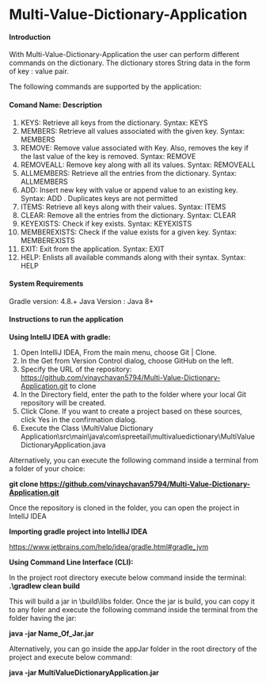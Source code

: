 # Multi-Value-Dictionary-Application

#### Introduction

With Multi-Value-Dictionary-Application the user can perform different commands on the dictionary. The dictionary stores String data in the form of key : value pair.  

The following commands are supported by the application:

#### Comand Name: Description
1. KEYS: Retrieve all keys from the dictionary. Syntax: KEYS
2. MEMBERS: Retrieve all values associated with the given key. Syntax: MEMBERS <key>
3. REMOVE: Remove value associated with Key. Also, removes the key if the last value of the key is removed. Syntax: REMOVE <key> <value>
4. REMOVEALL: Remove key along with all its values. Syntax: REMOVEALL <key>
5. ALLMEMBERS: Retrieve all the entries from the dictionary. Syntax: ALLMEMBERS
6. ADD: Insert new key with value or append value to an existing key. Syntax: ADD <key> <value>. Duplicates keys are not permitted
7. ITEMS: Retrieve all keys along with their values. Syntax: ITEMS
8. CLEAR: Remove all the entries from the dictionary. Syntax: CLEAR
9. KEYEXISTS: Check if key exists. Syntax: KEYEXISTS <key>
10. MEMBEREXISTS: Check if the value exists for a given key. Syntax: MEMBEREXISTS <key> <value>
11. EXIT: Exit from the application. Syntax: EXIT
12. HELP: Enlists all available commands along with their syntax. Syntax: HELP

#### System Requirements

Gradle version: 4.8.+
Java Version : Java 8+


#### Instructions to run the application

**Using IntellJ IDEA with gradle:**
1. Open IntelliJ IDEA, From the main menu, choose Git | Clone. 
2. In the Get from Version Control dialog, choose GitHub on the left.
3. Specify the URL of the repository: https://github.com/vinaychavan5794/Multi-Value-Dictionary-Application.git to clone
4. In the Directory field, enter the path to the folder where your local Git repository will be created.
5. Click Clone. If you want to create a project based on these sources, click Yes in the confirmation dialog.
6.  Execute the Class \MultiValue Dictionary Application\src\main\java\com\spreetail\multivaluedictionary\MultiValueDictionaryApplication.java

  Alternatively, you can execute the following command inside a terminal from a folder of your choice:
  
  **git clone https://github.com/vinaychavan5794/Multi-Value-Dictionary-Application.git**

  Once the repository is cloned in the folder, you can open the project in IntellJ IDEA
  
**Importing gradle project into IntelliJ IDEA**

https://www.jetbrains.com/help/idea/gradle.html#gradle_jvm

**Using Command Line Interface (CLI):**

In the project root directory execute below command inside the terminal:
**.\gradlew clean build**

This will build a jar in \build\libs folder. Once the jar is build, you can copy it to any foler
and execute the following command inside the terminal from the folder having the jar:

**java -jar Name_Of_Jar.jar**

Alternatively, you can go inside the appJar folder in the root directory of the project and execute below command:

**java -jar MultiValueDictionaryApplication.jar**
  
  
